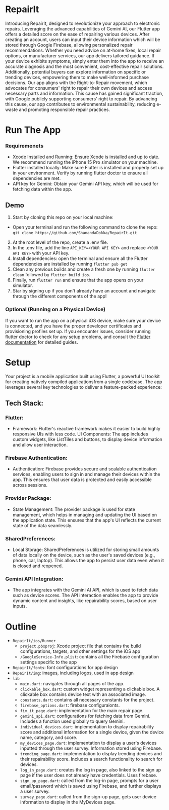 # RepairIt
Introducing RepairIt, designed to revolutionize your approach to electronic repairs. Leveraging the advanced capabilities of Gemini AI, our Flutter app offers a detailed score on the ease of repairing various devices. After creating an account, users can input their device information which will be stored through Google Firebase, allowing personalized repair recommendations. Whether you need advice on at-home fixes, local repair options, or manufacturer services, our app delivers tailored guidance. If your device exhibits symptoms, simply enter them into the app to receive an accurate diagnosis and the most convenient, cost-effective repair solutions. Additionally, potential buyers can explore information on specific or trending devices, empowering them to make well-informed purchase decisions. 
Our app aligns with the Right-to-Repair movement, which advocates for consumers' right to repair their own devices and access necessary parts and information. This cause has gained significant traction, with Google publicly supporting consumers' right to repair. By advancing this cause, our app contributes to environmental sustainability, reducing e-waste and promoting responsible repair practices.

# Run The App
### Requiremenets
* Xcode Installed and Running: Ensure Xcode is installed and up to date. We recommend running the iPhone 15 Pro simulator on your machine.
* Flutter installed locally: Make sure Flutter is installed and properly set up in your environment. Verify by running flutter doctor to ensure all dependencies are met. 
* API key for Gemini: Obtain your Gemini API key, which will be used for fetching data within the app.

## Demo
1. Start by cloning this repo on your local machine:
* Open your terminal and run the following command to clone the repo: `git clone https://github.com/ShanandaDokka/RepairIt.git`
2. At the root level of the repo, create a .env file. 
3. In the .env file, add the line `API_KEY=<YOUR API KEY>` and replace `<YOUR API KEY>` with your API key.
4. Install dependencies: open the terminal and ensure all the Flutter dependencies are installed by running `flutter pub get`
4. Clean any previous builds and create a fresh one by running `flutter clean` followed by `flutter build ios`. 
5. Finally, run `flutter run` and ensure that the app opens on your simulator. 
6. Star by signing up if you don't already have an account and navigate through the different components of the app!

### Optional (Running on a Physical Device)
If you want to run the app on a physical iOS device, make sure your device is connected, and you have the proper developer certificates and provisioning profiles set up. If you encounter issues, consider running flutter doctor to check for any setup problems, and consult the [Flutter documentation](https://docs.flutter.dev/) for detailed guides.

# Setup
Your project is a mobile application built using Flutter, a powerful UI toolkit for creating natively compiled applicationsfrom a single codebase. The app leverages several key technologies to deliver a feature-packed experience:

## Tech Stack:
### Flutter:
* Framework: Flutter's reactive framework makes it easier to build highly responsive UIs with less code.
UI Components: The app includes custom widgets, like ListTiles and buttons, to display device information and allow user interaction.

### Firebase Authentication:

* Authentication: Firebase provides secure and scalable authentication services, enabling users to sign in and manage their devices within the app. This ensures that user data is protected and easily accessible across sessions.

### Provider Package:

* State Management: The provider package is used for state management, which helps in managing and updating the UI based on the application state. This ensures that the app's UI reflects the current state of the data seamlessly.

### SharedPreferences:

* Local Storage: SharedPreferences is utilized for storing small amounts of data locally on the device, such as the user's saved devices (e.g., phone, car, laptop). This allows the app to persist user data even when it is closed and reopened.

### Gemini API Integration:
* The app integrates with the Gemini AI API, which is used to fetch data such as device scores. The API interaction enables the app to provide dynamic content and insights, like repairability scores, based on user inputs.

# Outline
- `RepairIt/ios/Runner`
  - `project.pbxproj`: Xcode project file that contains the build configurations, targets, and other settings for the iOS app
  - `/GoogleService-Info.plist`: contains all the Firebase configuration settings specific to the app
- `RepairIt/fonts`: font configurations for app design
- `RepairIt/img`: images, including logos, used in app design
- `lib`
  - `main.dart`: navigates through all pages of the app. 
  - `clickable_box.dart`: custom widget representing a clickable box. A clickable box contains device text with an associated image. 
  - `constants.dart`: contains all necessary constants for the project.
  - `firebase_options.dart`: firebase configuraionts.
  - `fix_it_page.dart`: implementation for the main repair page. 
  - `gemini_api.dart`: configurations for fetching data from Gemini. Includes a function used globally to query Gemini. 
  - `individual_devices.dart`: implementation to display repairability score and additional information for a single device, given the device name, category, and score.
  - `my_devices_page.dart`: implementation to display a user's devices inputted through the user survey. Information stored using Firebase.
  - `trending_page.dart`: implementation to display trending devices and their repairability score. Includes a search functionality to search for devices.
  - `log_in_page.dart`: creates the log in page, also linked to the sign up page if the user does not already have credentials. Uses firebase.
  - `sign_up_page.dart`: called from the log-in page, prompts for a user email/password which is saved using Firebase, and further displays a user survey. 
  - `survey_page.dart`: called from the sign-up page, gets user device information to display in the MyDevices page.



